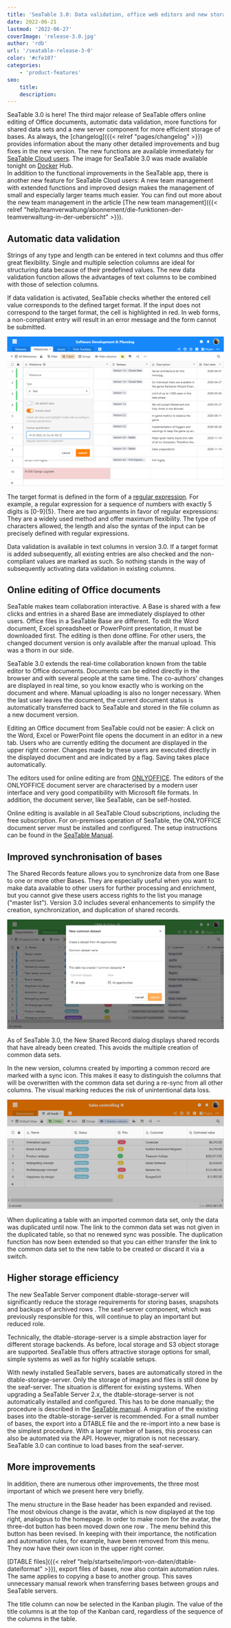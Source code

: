 ```yaml
---
title: 'SeaTable 3.0: Data validation, office web editors and new storage backend - SeaTable'
date: 2022-06-21
lastmod: '2022-06-27'
coverImage: 'release-3.0.jpg'
author: 'rdb'
url: '/seatable-release-3-0'
color: '#cfe107'
categories:
    - 'product-features'
seo:
    title:
    description:
---
```


SeaTable 3.0 is here! The third major release of SeaTable offers online editing of Office documents, automatic data validation, more functions for shared data sets and a new server component for more efficient storage of bases. As always, the [changelog]({{< relref "pages/changelog" >}}) provides information about the many other detailed improvements and bug fixes in the new version. The new functions are available immediately for [SeaTable Cloud users](https://cloud.seatable.io/). The image for SeaTable 3.0 was made available tonight on [Docker](https://hub.docker.com/r/seatable/seatable-enterprise/tags) Hub.  
In addition to the functional improvements in the SeaTable app, there is another new feature for SeaTable Cloud users: A new team management with extended functions and improved design makes the management of small and especially larger teams much easier. You can find out more about the new team management in the article [The new team management]({{< relref "help/teamverwaltung/abonnement/die-funktionen-der-teamverwaltung-in-der-uebersicht" >}}).

## Automatic data validation

Strings of any type and length can be entered in text columns and thus offer great flexibility. Single and multiple selection columns are ideal for structuring data because of their predefined values. The new data validation function allows the advantages of text columns to be combined with those of selection columns.

If data validation is activated, SeaTable checks whether the entered cell value corresponds to the defined target format. If the input does not correspond to the target format, the cell is highlighted in red. In web forms, a non-compliant entry will result in an error message and the form cannot be submitted.

![Data validation in SeaTable 3.0](FormatCheck.png)

The target format is defined in the form of a [regular expression](https://de.wikipedia.org/wiki/Regul%C3%A4rer_Ausdruck). For example, a regular expression for a sequence of numbers with exactly 5 digits is \[0-9\]{5}. There are two arguments in favor of regular expressions: They are a widely used method and offer maximum flexibility. The type of characters allowed, the length and also the syntax of the input can be precisely defined with regular expressions.

Data validation is available in text columns in version 3.0. If a target format is added subsequently, all existing entries are also checked and the non-compliant values are marked as such. So nothing stands in the way of subsequently activating data validation in existing columns.

## Online editing of Office documents

SeaTable makes team collaboration interactive. A Base is shared with a few clicks and entries in a shared Base are immediately displayed to other users. Office files in a SeaTable Base are different. To edit the Word document, Excel spreadsheet or PowerPoint presentation, it must be downloaded first. The editing is then done offline. For other users, the changed document version is only available after the manual upload. This was a thorn in our side.

SeaTable 3.0 extends the real-time collaboration known from the table editor to Office documents. Documents can be edited directly in the browser and with several people at the same time. The co-authors' changes are displayed in real time, so you know exactly who is working on the document and where. Manual uploading is also no longer necessary. When the last user leaves the document, the current document status is automatically transferred back to SeaTable and stored in the file column as a new document version.

Editing an Office document from SeaTable could not be easier: A click on the Word, Excel or PowerPoint file opens the document in an editor in a new tab. Users who are currently editing the document are displayed in the upper right corner. Changes made by these users are executed directly in the displayed document and are indicated by a flag. Saving takes place automatically.

The editors used for online editing are from [ONLYOFFICE](https://onlyoffice.com). The editors of the ONLYOFFICE document server are characterised by a modern user interface and very good compatibility with Microsoft file formats. In addition, the document server, like SeaTable, can be self-hosted.

Online editing is available in all SeaTable Cloud subscriptions, including the free subscription. For on-premises operation of SeaTable, the ONLYOFFICE document server must be installed and configured. The setup instructions can be found in the [SeaTable Manual](https://manual.seatable.io/).

## Improved synchronisation of bases

The Shared Records feature allows you to synchronize data from one Base to one or more other Bases. They are especially useful when you want to make data available to other users for further processing and enrichment, but you cannot give these users access rights to the list you manage ("master list"). Version 3.0 includes several enhancements to simplify the creation, synchronization, and duplication of shared records.

![Existing common datasets are displayed in the "New common dataset" dialogue box.](ExistingCDS.png)

As of SeaTable 3.0, the New Shared Record dialog displays shared records that have already been created. This avoids the multiple creation of common data sets.

In the new version, columns created by importing a common record are marked with a sync icon. This makes it easy to distinguish the columns that will be overwritten with the common data set during a re-sync from all other columns. The visual marking reduces the risk of unintentional data loss.

![Columns imported from CDS marked with sync icon](ColumnIconsCDS.png)

When duplicating a table with an imported common data set, only the data was duplicated until now. The link to the common data set was not given in the duplicated table, so that no renewed sync was possible. The duplication function has now been extended so that you can either transfer the link to the common data set to the new table to be created or discard it via a switch.

## Higher storage efficiency

The new SeaTable Server component dtable-storage-server will significantly reduce the storage requirements for storing bases, snapshots and backups of archived rows . The seaf-server component, which was previously responsible for this, will continue to play an important but reduced role.

Technically, the dtable-storage-server is a simple abstraction layer for different storage backends. As before, local storage and S3 object storage are supported. SeaTable thus offers attractive storage options for small, simple systems as well as for highly scalable setups.

With newly installed SeaTable servers, bases are automatically stored in the dtable-storage-server. Only the storage of images and files is still done by the seaf-server. The situation is different for existing systems. When upgrading a SeaTable Server 2.x, the dtable-storage-server is not automatically installed and configured. This has to be done manually; the procedure is described in the [SeaTable manual](https://manual.seatable.io/upgrade/extra-upgrade-notice/#30). A migration of the existing bases into the dtable-storage-server is recommended. For a small number of bases, the export into a DTABLE file and the re-import into a new base is the simplest procedure. With a larger number of bases, this process can also be automated via the API. However, migration is not necessary. SeaTable 3.0 can continue to load bases from the seaf-server.

## More improvements

In addition, there are numerous other improvements, the three most important of which we present here very briefly.

The menu structure in the Base header has been expanded and revised. The most obvious change is the avatar, which is now displayed at the top right, analogous to the homepage. In order to make room for the avatar, the three-dot button has been moved down one row . The menu behind this button has been revised. In keeping with their importance, the notification and automation rules, for example, have been removed from this menu. They now have their own icon in the upper right corner.

[DTABLE files]({{< relref "help/startseite/import-von-daten/dtable-dateiformat" >}}), export files of bases, now also contain automation rules. The same applies to copying a base to another group. This saves unnecessary manual rework when transferring bases between groups and SeaTable servers.

The title column can now be selected in the Kanban plugin. The value of the title columns is at the top of the Kanban card, regardless of the sequence of the columns in the table.
